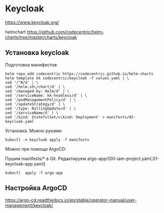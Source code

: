 # Keycloak

https://www.keycloak.org/

helmchart https://github.com/codecentric/helm-charts/tree/master/charts/keycloak

## Установка keycloak

Подготовка манифестов

    helm repo add codecentric https://codecentric.github.io/helm-charts
    helm template kk codecentric/keycloak -f values.yaml | \
    sed '/^#/d' | \
    sed '/helm.sh\/chart/d' | \
    sed '/managed-by: Helm/d' | \
    sed '/serviceName: kk-headless/d' | \
    sed '/podManagementPolicy/d' | \
    sed '/updateStrategy/d' | \
    sed '/type: RollingUpdate/d' | \
    sed '/serviceName/d' | \
    sed '/kind: StatefulSet/c\kind: Deployment' > manifests/02-keycloak.yaml

Установка. Можно руками:

    kubectl -n keycloak apply -f manifests

Можно при помощи ArgoCD:
    
Пушим manifests/* в Git. Редактируем argo-app/{00-iam-project.yaml,01-keycloak-app.yaml}

    kubectl  apply -f argo-app

## Настройка ArgoCD

https://argo-cd.readthedocs.io/en/stable/operator-manual/user-management/keycloak/

